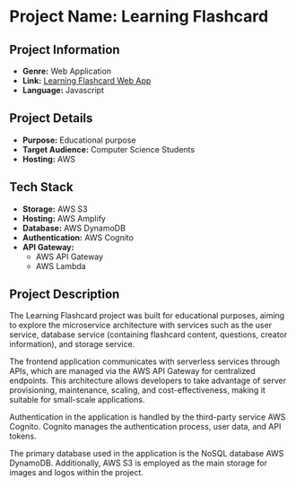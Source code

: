 # Project Name: Learning Flashcard

## Project Information

- **Genre:** Web Application
- **Link:** [Learning Flashcard Web App](https://main.d3oz3i0szmpke3.amplifyapp.com/)
- **Language:** Javascript

## Project Details

- **Purpose:** Educational purpose
- **Target Audience:** Computer Science Students
- **Hosting:** AWS

## Tech Stack

- **Storage:** AWS S3
- **Hosting:** AWS Amplify
- **Database:** AWS DynamoDB
- **Authentication:** AWS Cognito
- **API Gateway:**
  - AWS API Gateway
  - AWS Lambda

## Project Description

The Learning Flashcard project was built for educational purposes, aiming to explore the microservice architecture with services such as the user service, database service (containing flashcard content, questions, creator information), and storage service.

The frontend application communicates with serverless services through APIs, which are managed via the AWS API Gateway for centralized endpoints. This architecture allows developers to take advantage of server provisioning, maintenance, scaling, and cost-effectiveness, making it suitable for small-scale applications.

Authentication in the application is handled by the third-party service AWS Cognito. Cognito manages the authentication process, user data, and API tokens.

The primary database used in the application is the NoSQL database AWS DynamoDB. Additionally, AWS S3 is employed as the main storage for images and logos within the project.

